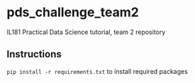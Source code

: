 # pds_challenge_team2
IL181 Practical Data Science tutorial, team 2 repository
## Instructions
`pip install -r requirements.txt` to install required packages